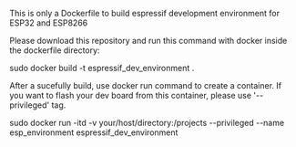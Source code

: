 This is only a Dockerfile to build espressif development environment for ESP32 and ESP8266

Please download this repository and run this command with docker inside the dockerfile directory:

sudo docker build -t espressif_dev_environment .

After a sucefully build, use docker run command to create a container. If you want to flash your dev board from this
container, please use '--privileged' tag.

sudo docker run -itd -v your/host/directory:/projects --privileged --name esp_environment espressif_dev_environment

